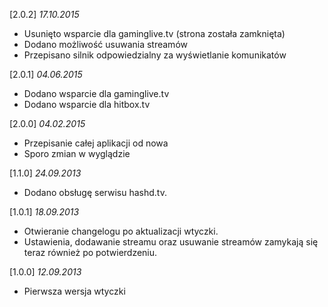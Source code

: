 [2.0.2] *17.10.2015*

 * Usunięto wsparcie dla gaminglive.tv (strona została zamknięta)
 * Dodano możliwość usuwania streamów
 * Przepisano silnik odpowiedzialny za wyświetlanie komunikatów

[2.0.1] *04.06.2015*

 * Dodano wsparcie dla gaminglive.tv
 * Dodano wsparcie dla hitbox.tv

[2.0.0] *04.02.2015*

 * Przepisanie całej aplikacji od nowa
 * Sporo zmian w wyglądzie

[1.1.0] *24.09.2013*

* Dodano obsługę serwisu hashd.tv.

[1.0.1] *18.09.2013*

 * Otwieranie changelogu po aktualizacji wtyczki.
 * Ustawienia, dodawanie streamu oraz usuwanie streamów zamykają się teraz również po potwierdzeniu.

[1.0.0] *12.09.2013*

 * Pierwsza wersja wtyczki

